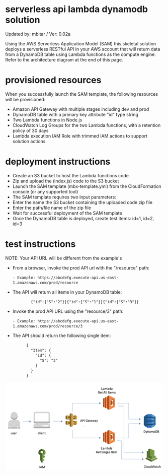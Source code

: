 # serverless api lambda dynamodb solution

Updated by: mbitar / Ver: 0.02a

Using the AWS Serverless Application Model (SAM) this skeletal solution deploys a serverless RESTful API in your AWS account that will return data from a DynamoDB table using Lambda functions as the compute engine. Refer to the architecture diagram at the end of this page.

# provisioned resources

When you successfully launch the SAM template, the following resources will be provisioned:

- Amazon API Gateway with multiple stages including dev and prod 
- DynamoDB table with a primary key attribute "id" type string
- Two Lambda functions in Node.js 
- CloudWatch Log Groups for the two Lambda functions, with a retention policy of 30 days
- Lambda execution IAM Role with trimmed IAM actions to support solution actions

# deployment instructions

- Create an S3 bucket to host the Lambda functions code
- Zip and upload the (index.js) code to the S3 bucket
- Launch the SAM template (mbx-template.yml) from the CloudFormation console (or any supported tool)
- The SAM template requires two input parameters:
- Enter the name the S3 bucket containing the uploaded code zip file
- Enter the path/file name of the zip file
- Wait for successful deployment of the SAM template
- Once the DynamoDB table is deployed, create test items: id=1, id=2, id=3


# test instructions

NOTE: Your API URL will be different from the example's

- From a browser, invoke the prod API url with the "/resource" path:

      - Example: https://abcdefg.execute-api.us-east-1.amazonaws.com/prod/resource

- The API will return all items in your DynamoDB table: 

              {"id":{"S":"2"}}{"id":{"S":"1"}}{"id":{"S":"3"}}


- Invoke the prod API URL using the "resource/3" path:

      - Example: https://abcdefg.execute-api.us-east-1.amazonaws.com/prod/resource/3

- The API should return the following single item:

            {
              "Item": {
                "id": {
                  "S": "3"
                }
              }
            }

![GitHub Logo](mbx-serverless-api.jpg)


